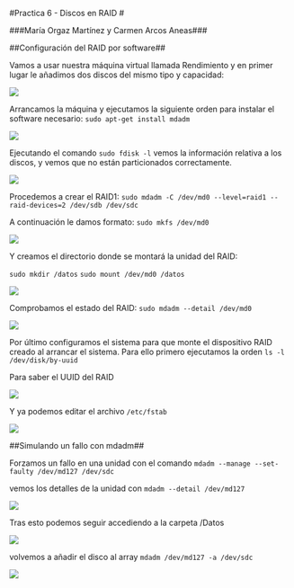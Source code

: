 #Practica 6 - Discos en RAID #

###María Orgaz Martínez y Carmen Arcos Aneas###

##Configuración del RAID por software##

Vamos a usar nuestra máquina virtual llamada Rendimiento y en primer lugar le añadimos dos discos del mismo tipo y capacidad:

![](https://github.com/MariaOrgaz/swap1415/blob/master/practica6/imagenes/Captura%20(1).png)

Arrancamos la máquina y ejecutamos la siguiente orden para instalar el software necesario:
 `sudo apt-get install mdadm`

![](https://github.com/MariaOrgaz/swap1415/blob/master/practica6/imagenes/Captura%20(2).png)

Ejecutando el comando `sudo fdisk -l` vemos la información relativa a los discos, y vemos que no están particionados correctamente.

![](https://github.com/MariaOrgaz/swap1415/blob/master/practica6/imagenes/Captura%20(3).png)

Procedemos a crear el RAID1:
`sudo mdadm -C /dev/md0 --level=raid1 --raid-devices=2 /dev/sdb /dev/sdc`

A continuación le damos formato:
 `sudo mkfs /dev/md0`

![](https://github.com/MariaOrgaz/swap1415/blob/master/practica6/imagenes/Captura%20(4).png)

Y creamos el directorio donde se montará la unidad del RAID:

`sudo mkdir /datos`
`sudo mount /dev/md0 /datos`

![](https://github.com/MariaOrgaz/swap1415/blob/master/practica6/imagenes/Captura%20(5).png)

Comprobamos el estado del RAID:
`sudo mdadm --detail /dev/md0`

![](https://github.com/MariaOrgaz/swap1415/blob/master/practica6/imagenes/Captura%20(6).png)

Por último configuramos el sistema para que monte el dispositivo RAID creado al arrancar el sistema.
Para ello primero ejecutamos la orden `ls -l /dev/disk/by-uuid`

Para saber el UUID del RAID

![](https://github.com/MariaOrgaz/swap1415/blob/master/practica6/imagenes/Captura%20(7).png)

Y ya podemos editar el archivo `/etc/fstab`

![](https://github.com/MariaOrgaz/swap1415/blob/master/practica6/imagenes/Captura%20(8).png)

##Simulando un fallo con mdadm##

Forzamos un fallo en una unidad con el comando `mdadm --manage --set-faulty /dev/md127 /dev/sdc`

vemos los detalles de la unidad con
`mdadm --detail /dev/md127`

![](https://github.com/MariaOrgaz/swap1415/blob/master/practica6/imagenes/Captura%20(9).png)

Tras esto podemos seguir accediendo a la carpeta /Datos

![](https://github.com/MariaOrgaz/swap1415/blob/master/practica6/imagenes/Captura%20(10).png)

volvemos a añadir el disco al array
`mdadm /dev/md127 -a /dev/sdc`

![](https://github.com/MariaOrgaz/swap1415/blob/master/practica6/imagenes/Captura%20(11).png)